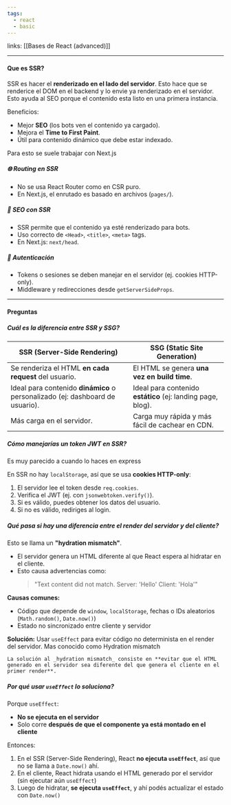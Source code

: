 ```yaml
---
tags:
  - react
  - basic
---
```

links: [[Bases de React (advanced)]]

---

#### Que es SSR?

SSR es hacer el **renderizado en el lado del servidor**. Esto hace que se renderice el DOM en el backend y lo envie ya renderizado en el servidor. Esto ayuda al SEO porque el contenido esta listo en una primera instancia.

Beneficios:
-  Mejor **SEO** (los bots ven el contenido ya cargado).
-  Mejora el **Time to First Paint**.
-  Útil para contenido dinámico que debe estar indexado.

Para esto se suele trabajar con Next.js

##### 🌐 **Routing en SSR**

-  No se usa React Router como en CSR puro.
-  En Next.js, el enrutado es basado en archivos (`pages/`).

##### 📄 **SEO con SSR**

-  SSR permite que el contenido ya esté renderizado para bots.
-  Uso correcto de `<Head>`, `<title>`, `<meta>` tags.
-  En Next.js: `next/head`.

##### 🍪 **Autenticación**

-  Tokens o sesiones se deben manejar en el servidor (ej. cookies HTTP-only).
-  Middleware y redirecciones desde `getServerSideProps`.

---

#### Preguntas 

##### Cuál es la diferencia entre SSR y SSG?

| SSR (Server-Side Rendering)                                                   | SSG (Static Site Generation)                                |
| ----------------------------------------------------------------------------- | ----------------------------------------------------------- |
| Se renderiza el HTML **en cada request** del usuario.                         | El HTML se genera **una vez en build time**.                |
| Ideal para contenido **dinámico** o personalizado (ej: dashboard de usuario). | Ideal para contenido **estático** (ej: landing page, blog). |
| Más carga en el servidor.                                                     | Carga muy rápida y más fácil de cachear en CDN.             |

##### Cómo manejarías un token JWT en SSR?

Es muy parecido a cuando lo haces en express

En SSR no hay `localStorage`, así que se usa **cookies HTTP-only**:

1.  El servidor lee el token desde `req.cookies`.
2.  Verifica el JWT (ej. con `jsonwebtoken.verify()`).
3.  Si es válido, puedes obtener los datos del usuario.
4.  Si no es válido, rediriges al login.

##### **Qué pasa si hay una diferencia entre el render del servidor y del cliente?**

Esto se llama un **"hydration mismatch"**.

-  El servidor genera un HTML diferente al que React espera al hidratar en el cliente.
-  Esto causa advertencias como:
    > "Text content did not match. Server: 'Hello' Client: 'Hola'"

**Causas comunes:**

-  Código que depende de `window`, `localStorage`, fechas o IDs aleatorios (`Math.random()`, `Date.now()`)
-  Estado no sincronizado entre cliente y servidor

**Solución:** Usar `useEffect` para evitar código no determinista en el render del servidor. Mas conocido como Hydration mismatch

	La solución al _hydration mismatch_ consiste en **evitar que el HTML generado en el servidor sea diferente del que genera el cliente en el primer render**.

##### Por qué usar `useEffect` lo soluciona?

Porque `useEffect`:

-  **No se ejecuta en el servidor**
-  Solo corre **después de que el componente ya está montado en el cliente**

Entonces:

1.  En el SSR (Server-Side Rendering), React **no ejecuta `useEffect`**, así que no se llama a `Date.now()` ahí.
2.  En el cliente, React hidrata usando el HTML generado por el servidor (sin ejecutar aún `useEffect`)
3.  Luego de hidratar, **se ejecuta `useEffect`**, y ahí podés actualizar el estado con `Date.now()`